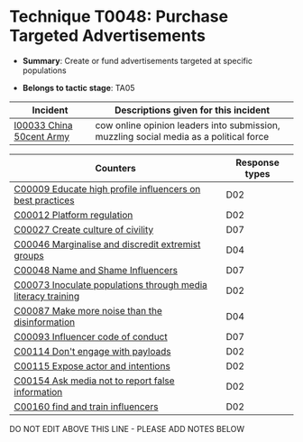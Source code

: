 # Technique T0048: Purchase Targeted Advertisements

* **Summary**: Create or fund advertisements targeted at specific populations

* **Belongs to tactic stage**: TA05


| Incident | Descriptions given for this incident |
| -------- | -------------------- |
| [I00033 China 50cent Army](../generated_pages/incidents/I00033.md) | cow online opinion leaders into submission, muzzling social media as a political force |



| Counters | Response types |
| -------- | -------------- |
| [C00009 Educate high profile influencers on best practices](../generated_pages/counters/C00009.md) | D02 |
| [C00012 Platform regulation](../generated_pages/counters/C00012.md) | D02 |
| [C00027 Create culture of civility](../generated_pages/counters/C00027.md) | D07 |
| [C00046 Marginalise and discredit extremist groups](../generated_pages/counters/C00046.md) | D04 |
| [C00048 Name and Shame Influencers](../generated_pages/counters/C00048.md) | D07 |
| [C00073 Inoculate populations through media literacy training](../generated_pages/counters/C00073.md) | D02 |
| [C00087 Make more noise than the disinformation](../generated_pages/counters/C00087.md) | D04 |
| [C00093 Influencer code of conduct](../generated_pages/counters/C00093.md) | D07 |
| [C00114 Don't engage with payloads](../generated_pages/counters/C00114.md) | D02 |
| [C00115 Expose actor and intentions](../generated_pages/counters/C00115.md) | D02 |
| [C00154 Ask media not to report false information](../generated_pages/counters/C00154.md) | D02 |
| [C00160 find and train influencers](../generated_pages/counters/C00160.md) | D02 |


DO NOT EDIT ABOVE THIS LINE - PLEASE ADD NOTES BELOW